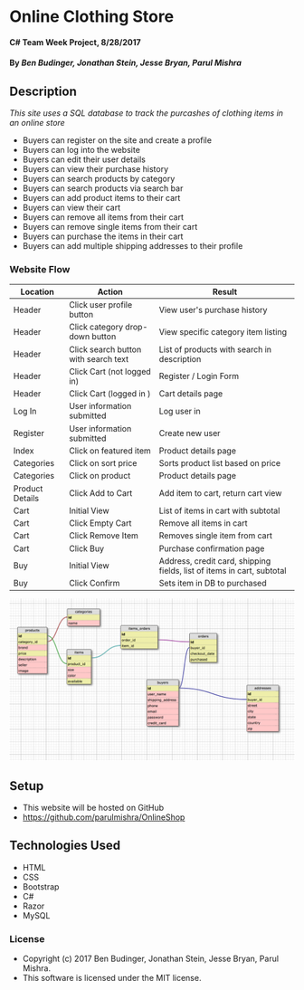 # Online Clothing Store

#### C# Team Week Project, 8/28/2017

#### By _Ben Budinger, Jonathan Stein, Jesse Bryan, Parul Mishra_

## Description

_This site uses a SQL database to track the purcashes of clothing items in an online store_

* Buyers can register on the site and create a profile
* Buyers can log into the website
* Buyers can edit their user details
* Buyers can view their purchase history
* Buyers can search products by category
* Buyers can search products via search bar
* Buyers can add product items to their cart
* Buyers can view their cart
* Buyers can remove all items from their cart
* Buyers can remove single items from their cart
* Buyers can purchase the items in their cart
* Buyers can add multiple shipping addresses to their profile

### Website Flow

| Location | Action | Result |
|-|-|-|
| Header | Click user profile button | View user's purchase history |
| Header | Click category drop-down button | View specific category item listing |
| Header | Click search button with search text | List of products with search in description |
| Header | Click Cart (not logged in) | Register / Login Form |
| Header | Click Cart (logged in ) | Cart details page |
| Log In | User information submitted | Log user in |
| Register | User information submitted | Create new user |
| Index | Click on featured item | Product details page |
| Categories | Click on sort price | Sorts product list based on price |
| Categories | Click on product | Product details page |
| Product Details | Click Add to Cart | Add item to cart, return cart view |
| Cart | Initial View | List of items in cart with subtotal |
| Cart | Click Empty Cart | Remove all items in cart |
| Cart | Click Remove Item | Removes single item from cart |
| Cart | Click Buy | Purchase confirmation page |
| Buy | Initial View | Address, credit card, shipping fields, list of items in cart, subtotal |
| Buy | Click Confirm | Sets item in DB to purchased |

![](/schema.png)


## Setup

* This website will be hosted on GitHub
* https://github.com/parulmishra/OnlineShop

<!-- ##### Database Creation/Setup - Commands
1. CREATE DATABASE online_shop;
2. USE band_tracker;
3. CREATE TABLE bands (id serial PRIMARY KEY, name VARCHAR (255));
4. CREATE TABLE venues (id serial PRIMARY KEY, name VARCHAR (255));
5. CREATE TABLE bands_venues (id serial PRIMARY KEY, band_id int, venue_id int);

* The DB band_tracker_test is used for MST Unit testing -->

## Technologies Used

* HTML
* CSS
* Bootstrap
* C#
* Razor
* MySQL

### License

* Copyright (c) 2017 Ben Budinger, Jonathan Stein, Jesse Bryan, Parul Mishra.
* This software is licensed under the MIT license.
